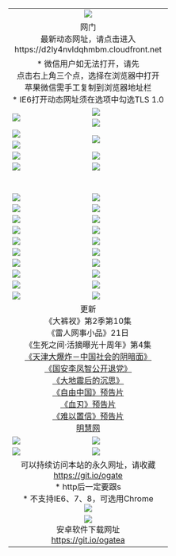 ﻿<table>
  <tr></tr>
  <tr><td colspan=2 align=center><img src="https://cloud.githubusercontent.com/assets/11880933/13434984/f430fae2-e012-11e5-814f-c2df1e82b247.jpg" /></td></tr>
  <tr><td colspan=2 align=center>网门<br>最新动态网址，请点击进入
<br>https://d2ly4nvldqhmbm.cloudfront.net
    </td>
  </tr>
  <tr>
    <td colspan=2 align=center>* 微信用户如无法打开，请先<br>点击右上角三个点，选择在浏览器中打开<br>苹果微信需手工复制到浏览器地址栏
    <br>* IE6打开动态网址须在选项中勾选TLS 1.0</td>
  </tr>
  <tr>
    <td rowspan=2><a href="https://d2ly4nvldqhmbm.cloudfront.net/ogUP.aspx?name=11DKC.mp4&list=11DKC" target="_blank"><img src="https://d2ly4nvldqhmbm.cloudfront.net/Up/11DKC1.jpg" /></a></td> 
    <td><div><a href="https://d2ly4nvldqhmbm.cloudfront.net/ogUP.aspx?name=LRWS.mp4&list=LRWS" target="_blank"><img src="https://d2ly4nvldqhmbm.cloudfront.net/Up/LRWS.jpg" /></a></td>
   </tr>
  <tr>
    <td><a href="https://d2ly4nvldqhmbm.cloudfront.net/ogNiceVedio.aspx" target="_blank"><img src="https://d2ly4nvldqhmbm.cloudfront.net/Up/11TGKDY.jpg" /></a></td>
  </tr>
  <tr>
    <td><a href="https://d2ly4nvldqhmbm.cloudfront.net/ogUP.aspx?name=JQR.mp4&count=2" target="_blank"><img src="https://d2ly4nvldqhmbm.cloudfront.net/Up/JQR.jpg" /></a></td>   
    <td rowspan=2><a href="https://d2ly4nvldqhmbm.cloudfront.net/ogUP.aspx?name=JP.mp4&count=9" target="_blank"><img src="https://d2ly4nvldqhmbm.cloudfront.net/Up/JP.jpg" /></td>
  </tr>
  <tr>
    <td><a href="https://d2ly4nvldqhmbm.cloudfront.net/ogUP.aspx?name=WH.mp4" target="_blank"><img src="https://d2ly4nvldqhmbm.cloudfront.net/Up/WH.jpg" /></a></td>
  </tr>
  <tr>
    <td><a href="https://d2ly4nvldqhmbm.cloudfront.net/ogUP.aspx?name=SSZJ.mp4&list=SSZJ" target="_blank"><img src="https://d2ly4nvldqhmbm.cloudfront.net/Up/SSZJ.jpg" /></a></td>
    <td><a href="https://d2ly4nvldqhmbm.cloudfront.net/ogUP.aspx?name=1XQK.mp4&count=13" target="_blank"><img src="https://d2ly4nvldqhmbm.cloudfront.net/Up/1XQK.jpg" /></a</td>
  </tr>
  <tr>
    <td><a href="https://d2ly4nvldqhmbm.cloudfront.net/ogUP.aspx?name=ZY.mp4&count=2015|16" target="_blank"><img src="https://d2ly4nvldqhmbm.cloudfront.net/Up/ZY.jpg" /></a</td>
    <td><a href="https://d2ly4nvldqhmbm.cloudfront.net/ogUP.aspx?name=XTFY.mp4&count=B|2,A|24" target="_blank"><img src="https://d2ly4nvldqhmbm.cloudfront.net/Up/XTFY.jpg" /></a></td>
  </tr>
  <tr height="40">
  </tr>
  <tr>
    <td><a href="https://d2ly4nvldqhmbm.cloudfront.net/ogUP.aspx?name=4SQQ.mp4&list=4SQQ" target="_blank"><img src="https://d2ly4nvldqhmbm.cloudfront.net/Up/4SQQ0.jpg"/></a></td>
    <td><a href="https://d2ly4nvldqhmbm.cloudfront.net/ogUP.aspx?name=4SHQ.mp4&list=4SHQ" target="_blank"><img src="https://d2ly4nvldqhmbm.cloudfront.net/Up/4SHQ0.jpg"/></a></td>
  </tr>
  <tr>
    <td><a href="https://d2ly4nvldqhmbm.cloudfront.net/ogUP.aspx?name=4SZG.mp4&list=4SZG" target="_blank"><img src="https://d2ly4nvldqhmbm.cloudfront.net/Up/4SZG0.jpg"/></a></td>
    <td><a href="https://d2ly4nvldqhmbm.cloudfront.net/ogUP.aspx?name=4SDJ.mp4&list=4SDJ" target="_blank"><img src="https://d2ly4nvldqhmbm.cloudfront.net/Up/4SDJ0.jpg"/></a></td>
  </tr>
  <tr>
    <td><a href="https://d2ly4nvldqhmbm.cloudfront.net/ogUP.aspx?name=4SGX.mp4&list=4SGX" target="_blank"><img src="https://d2ly4nvldqhmbm.cloudfront.net/Up/4SGX0.jpg"/></a></td>
    <td><a href="https://d2ly4nvldqhmbm.cloudfront.net/ogUP.aspx?name=4SHD.mp4&list=4SHD" target="_blank"><img src="https://d2ly4nvldqhmbm.cloudfront.net/Up/4SHD0.jpg"/></a></td>
  </tr>
  <tr>
    <td><a href="https://d2ly4nvldqhmbm.cloudfront.net/ogUP.aspx?name=4CTX.mp4&list=4CTX" target="_blank"><img src="https://d2ly4nvldqhmbm.cloudfront.net/Up/4CTX0.jpg"/></a></td>
    <td><a href="https://d2ly4nvldqhmbm.cloudfront.net/ogUP.aspx?name=4CWZ.mp4&list=4CWZ" target="_blank"><img src="https://d2ly4nvldqhmbm.cloudfront.net/Up/4CWZ0.jpg"/></a></td>
  </tr>
  <tr>
    <td><a href="https://d2ly4nvldqhmbm.cloudfront.net/onUP.aspx?name=https://d1qhweuvr3wm0g.cloudfront.net/" target="_blank"><img src="https://d2ly4nvldqhmbm.cloudfront.net/Up/0DTW.jpg"/></a></td>
    <td><a href="https://d2ly4nvldqhmbm.cloudfront.net/onUP.aspx?name=https://d240ns8up8earz.cloudfront.net/acenter/" target="_blank"><img src="https://d2ly4nvldqhmbm.cloudfront.net/Up/0TDW.jpg" /></a></td>
  </tr>
  <tr>
    <td><a href="https://d2ly4nvldqhmbm.cloudfront.net/onUP.aspx?name=https://d4508d6vomz2p.cloudfront.net/gb/nsc413.htm" target="_blank"><img src="https://d2ly4nvldqhmbm.cloudfront.net/Up/0DJY.jpg" /></a></td>
    <td><a href="https://d2ly4nvldqhmbm.cloudfront.net/onUP.aspx?name=https://d3bxwq7vzudb5l.cloudfront.net/xtr/gb/prog204.html" target="_blank"><img src="https://d2ly4nvldqhmbm.cloudfront.net/Up/0XTR.jpg" /></a></td>
  </tr>
  <tr>
    <td><a href="https://d2ly4nvldqhmbm.cloudfront.net/onUP.aspx?name=https://d3aj00iefsmfgc.cloudfront.net/" target="_blank"><img src="https://d2ly4nvldqhmbm.cloudfront.net/Up/0MHW.jpg" /></a></td>
    <td><a href="https://d2ly4nvldqhmbm.cloudfront.net/onUP.aspx?name=https://d1sbg9daat0zu5.cloudfront.net/" target="_blank"><img src="https://d2ly4nvldqhmbm.cloudfront.net/Up/0ZJW.jpg" /></a></td>
  </tr>
  <tr>
    <td><a href="https://d2ly4nvldqhmbm.cloudfront.net/ogUP.aspx?name=0FG.zip" target="_blank"><img src="https://d2ly4nvldqhmbm.cloudfront.net/Up/0FG.jpg" /></a></td>
    <td><a href="https://d2ly4nvldqhmbm.cloudfront.net/ogUP.aspx?name=0FGA.apk" target="_blank"><img src="https://d2ly4nvldqhmbm.cloudfront.net/Up/0FGA.jpg" /></a></td>
  </tr>
  <tr>
    <td><a href="https://d2ly4nvldqhmbm.cloudfront.net/ogUP.aspx?name=0U.zip" target="_blank"><img src="https://d2ly4nvldqhmbm.cloudfront.net/Up/0U.jpg" /></a></td>
    <td><a href="https://d2ly4nvldqhmbm.cloudfront.net/ogUP.aspx?name=0UA.apk" target="_blank"><img src="https://d2ly4nvldqhmbm.cloudfront.net/Up/0UA.jpg" /></a></td>
  </tr>
  <tr>
    <td><a href="https://d2ly4nvldqhmbm.cloudfront.net/ogUP.aspx?name=0iPPOTV.zip" target="_blank"><img src="https://d2ly4nvldqhmbm.cloudfront.net/Up/0iPPOTV.jpg" /></a></td>
    <td><a href="https://d2ly4nvldqhmbm.cloudfront.net/ogUP.aspx?name=0iNTD.apk" target="_blank"><img src="https://d2ly4nvldqhmbm.cloudfront.net/Up/0iNTD.jpg" /></a></td>
  </tr>
  <tr>
    <td colspan=2 align=center>更新<br>
      《大裤衩》第2季第10集<br>
      《雷人网事小品》21日<br>
      《生死之间·活摘曝光十周年》第4集</a><br>
      <a href="https://d2ly4nvldqhmbm.cloudfront.net/ogUP.aspx?name=4TJDBZ.mp4" target="_blank">《天津大爆炸－中国社会的阴暗面》</a><br>
      <a href="https://d2ly4nvldqhmbm.cloudfront.net/ogUP.aspx?name=4LFZ.mp4" target="_blank">《国安李凤智公开退党》</a><br>
      <a href="https://d2ly4nvldqhmbm.cloudfront.net/ogUP.aspx?name=4DDZHDCS.mp4" target="_blank">《大地震后的沉思》</a><br>
      <a href="https://d2ly4nvldqhmbm.cloudfront.net/ogUP.aspx?name=11ZYZG0.mp4" target="_blank">《自由中国》预告片</a><br>
      <a href="https://d2ly4nvldqhmbm.cloudfront.net/ogUP.aspx?name=11XR.mp4" target="_blank">《血刃》预告片</a><br>
      <a href="https://d2ly4nvldqhmbm.cloudfront.net/ogUP.aspx?name=11NYZX.mp4&count=2" target="_blank">《难以置信》预告片</a><br>
      <a href="https://d2ly4nvldqhmbm.cloudfront.net/onUP.aspx?name=https://www.minghui.org/" target="_blank">明慧网</a></td>
    </td>
  </tr>
  <tr>
    <td><a href="https://d2ly4nvldqhmbm.cloudfront.net/ogNice.aspx" target="_blank"><img src="https://cloud.githubusercontent.com/assets/11880933/13720378/f84bb392-e841-11e5-8739-815049dd6ff8.jpg" /></a></td>
    <td><a href="https://d2ly4nvldqhmbm.cloudfront.net/onCO.aspx?ob=600%E4%BA%8B%E7%89%A9&op=%E5%A2%9E%E5%88%A0%E6%94%B9&args=WH1~%23%E7%B1%BB%E5%9E%8B6%E6%96%B0%E9%97%BB%7c%23%E7%B1%BB%E5%9E%8B6%E8%AF%84%E8%AE%BA&mode=" target="_blank"><img src="https://cloud.githubusercontent.com/assets/11880933/13720380/04d76a16-e842-11e5-8833-e627daa88802.jpg" /></a></td> 
  </tr>
  <tr>
    <td><a href="https://d2ly4nvldqhmbm.cloudfront.net/ogDY.aspx" target="_blank"><img src="https://cloud.githubusercontent.com/assets/11880933/13720384/11817090-e842-11e5-9571-7dc2f1af9f42.jpg" /></a></td>
    <td><a href="https://d2ly4nvldqhmbm.cloudfront.net/ogST.aspx" target="_blank"><img src="https://cloud.githubusercontent.com/assets/11880933/13720385/1467ea3c-e842-11e5-86df-c96c9a556aaf.jpg" /></a></td> 
  </tr>
  <!--tr>
    <td colspan=2 align=center>
      <微信可扫描以下临时二维码<br/>https://bit.ly/1mBQHW8<br/><a href="https://d2ly4nvldqhmbm.cloudfront.net/Up/0WMGDL3.png" target="_blank"><img src="https://d2ly4nvldqhmbm.cloudfront.net/Up/0WMGD3.png"/></a>
  </tr-->
  <tr>
    <td colspan=2 align=center>可以持续访问本站的永久网址，请收藏<br/><a href="https://git.io/ogate" target="_blank">https://git.io/ogate</a><br/>* http后一定要跟s<br/>* 不支持IE6、7、8，可选用Chrome<br/><a href="https://d2ly4nvldqhmbm.cloudfront.net/Up/0WMGDL2.png" target="_blank"><img src="https://d2ly4nvldqhmbm.cloudfront.net/Up/0WMGD2.png"/></a></td>
  </tr>
  <tr>
    <td colspan=2 align=center><a href="https://d2ly4nvldqhmbm.cloudfront.net/ogUP.aspx?name=0oGate.apk" target="_blank"><img src="https://cloud.githubusercontent.com/assets/11880933/13720399/75e143ee-e842-11e5-9f0a-1421f423c80f.jpg" /></a><br>安卓软件下载网址<br><a href="https://git.io/ogatea">https://git.io/ogatea</a></td>
  </tr>
  <!--tr>
    <td colspan=2 align=center>可能失效的动态网址
    </td>
  </tr-->
</table>
